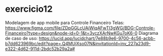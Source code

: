 # exercicio12
Modelagem de app mobile para Controle Financeiro
Telas: https://www.figma.com/file/ZDpGGLcUAiWjqAFwTI3gWG/BDG-Controle-Financeiro?type=design&node-id=0-1&t=3yczXArNwKGu7oK6-0
Diagrama de caso de uso: https://lucid.app/lucidchart/7e88b9e6-9700-4c56-acbb-b7dd623969bc/edit?page=.Q4MUjXso07N&invitationId=inv_227a23d9-e322-4d62-911d-2bdc52b29a2a#


